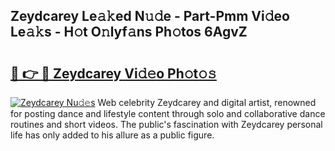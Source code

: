 ## Zeydcarey Le𝚊𝚔ed N𝚞𝚍e - Part-Pmm Vi𝚍eo Le𝚊𝚔s - H𝚘t O𝚗lyf𝚊ns Ph𝚘tos 6AgvZ

# <h2><a href="http://hfaeyna.feru.top/?c=Zeydcarey">🔗 👉 🔴 Zeydcarey Vi𝚍𝚎o Ph𝚘t𝚘𝚜</a></h2>

[![Zeydcarey Nu𝚍𝚎s](https://i.imgur.com/0TWrTi3.gif)](http://hfaeyna.feru.top/?c=Zeydcarey)
Web celebrity Zeydcarey and digital artist, renowned for posting dance and lifestyle content through solo and collaborative dance routines and short videos. The public's fascination with Zeydcarey personal life has only added to his allure as a public figure. 
